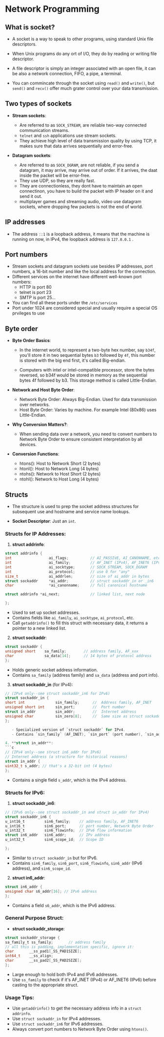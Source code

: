 # Network Programming

## What is socket?
- A socket is a way to speak to other programs, using standard Unix file descriptors.

- When Unix programs do any ort of I/O, they do by reading or writing file descriptor.

- A file descriptor is simply an integer associated with an open file, it can be also a network connection, FIFO, a pipe, a terminal.

- You can commincate through the socket using `read()` and `write()`, but `send()` and `recv()` offer much grater control over your data transmission.

## Two types of sockets
- **Stream sockets**:

  - Are referred to as `SOCK_STREAM`, are reliable two-way connected communication streams.
  - `telnet` and `ssh` applications use stream sockets.
  - They achieve high level of data transmission quality by using TCP, it makes sure that data arrives sequentially and error-free.

- **Datagram sockets**:

   - Are referred to as `SOCK_DGRAM`, are not reliable, if you send a datagram, it may arrive, may arrive out of order. If it arrives, the daat inside the packet will be error-free.
  - They use UDP, so they are really fast.
  - They are connectionless, they dont have to maintain an open connectinon, you have to build the packet with IP header on it and send it out.
  - multiplayer games and streaming audio, video use datagram sockets, where dropping few packets is not the end of world.    

## IP addresses

- The address `::1` is a loopback address, it means that the machine is running on now, in IPv4, the loopback address is `127.0.0.1` .

## Port numbers
- Stream sockets and datagram sockets use besides IP addresses, port numbers, a 16-bit number and like the local address for the connection.
- Different services on the internet have different well-known port numbers:
  - HTTP is port 80
  - telnet is port 23
  - SMTP is port 25...
- You can find all these ports under the `/etc/services`
- Port under 1024 are considered special and usually require a special OS prvileges to use

## Byte order
- **Byte Order Basics**:
  - In the internet world, to represent a two-byte hex number, say `b34f`, you'll store it in two sequential bytes `b3` followed by `4f`, this number is stored  with the big end first, it's called Big-endian.

  - Computers with intel or intel-compatible processor, store the bytes reversed, so b34f would be stored in memory as the sequential bytes 4f followed by b3. This storage method is called Little-Endian.

- **Network and Host Byte Order**:

    - Network Byte Order: Always Big-Endian. Used for data transmission over networks.
    - Host Byte Order: Varies by machine. For example Intel (80x86) uses Little-Endian.

- **Why Conversion Matters?**:

  - When sending data over a network, you need to convert numbers to Network Byte Order to ensure consistent interpretation by all devices.

- **Conversion Functions**:

    - htons(): Host to Network Short (2 bytes)
    - htonl(): Host to Network Long (4 bytes)
    - ntohs(): Network to Host Short (2 bytes)
    - ntohl(): Network to Host Long (4 bytes)
 
## Structs
- The structure is used to prep the socket address structures for subsequent use and hostname and service name lookups.

- **Socket Descriptor**: Just an `int`.

### Structs for IP Addresses:
1. **struct addrinfo**:
```c
struct addrinfo {
int                 ai_flags;          // AI_PASSIVE, AI_CANONNAME, etc.
int                 ai_family;         // AF_INET (IPv4), AF_INET6 (IPv6), AF_UNSPEC (any)
int                 ai_socktype;       // SOCK_STREAM, SOCK_DGRAM
int                 ai_protocol;       // use 0 for "any"
size_t              ai_addrlen;        // size of ai_addr in bytes
struct sockaddr     *ai_addr;          // struct sockaddr_in or _in6
char                *ai_canonname;     // full canonical hostname

struct addrinfo *ai_next;              // linked list, next node

};
```
   - Used to set up socket addresses.
   - Contains fields like `ai_family`, `ai_socktype`, `ai_protocol`, etc.
   - Call `getaddrinfo()` to fill this struct with necessary data, it returns a pointer to a new linked list.

2. **struct sockaddr**:

```c
struct sockaddr {
unsigned short    sa_family;        // address family, AF_xxx
char              sa_data[14];      // 14 bytes of protocol address
};
```
   - Holds generic socket address information.
   - Contains `sa_family` (address family) and `sa_data` (address and port info).

3. **struct sockaddr_in** (for IPv4):
```c
// (IPv4 only--see struct sockaddr_in6 for IPv6)
struct sockaddr_in {
short int              sin_family;      //  Address family, AF_INET
unsigned short int     sin_port;        //  Port number
struct in_addr         sin_addr;        //  Internet address
unsigned char          sin_zero[8];     //  Same size as struct sockaddr
};

   - Specialized version of `struct sockaddr` for IPv4.
   - Contains `sin_family` (AF_INET), `sin_port` (port number), `sin_addr` (IP address), and padding.

4. **struct in_addr**:
```c
// (IPv4 only--see struct in6_addr for IPv6)
// Internet address (a structure for historical reasons)
struct in_addr {
uint32_t s_addr; // that's a 32-bit int (4 bytes)
};
```
   - Contains a single field `s_addr`, which is the IPv4 address.

### Structs for IPv6:
1. **struct sockaddr_in6**:
```c
// (IPv6 only--see struct sockaddr_in and struct in_addr for IPv4)
struct sockaddr_in6 {
u_int16_t         sin6_family;    // address family, AF_INET6
u_int16_t         sin6_port;      // port number, Network Byte Order
u_int32_t         sin6_flowinfo;  // IPv6 flow information
struct in6_addr   sin6_addr;      // IPv address
u_int32_t         sin6_scope_id;  // Scope ID 

};
```

   - Similar to `struct sockaddr_in` but for IPv6.
   - Contains `sin6_family`, `sin6_port`, `sin6_flowinfo`, `sin6_addr` (IPv6 address), and `sin6_scope_id`.

2. **struct in6_addr**:
```c
struct in6_addr {
unsigned char s6_addr[16]; // IPv6 address
};
```
   - Contains a field `s6_addr`, which is the IPv6 address.

### General Purpose Struct:
- **struct sockaddr_storage**:
```c
struct sockaddr_storage {
sa_family_t ss_family;       // address family
// all this is padding, implementation specific, ignore it:
char       __ss_pad1[_SS_PAD1SIZE];
int64_t    __ss_align;
char       __ss_pad2[_SS_PAD2SIZE];
};
```
   - Large enough to hold both IPv4 and IPv6 addresses.
   - Use `ss_family` to check if it's AF_INET (IPv4) or AF_INET6 (IPv6) before casting to the appropriate struct.

### Usage Tips:
- Use `getaddrinfo()` to get the necessary address info in a `struct addrinfo`.
- Use `struct sockaddr_in` for IPv4 addresses.
- Use `struct sockaddr_in6` for IPv6 addresses.
- Always convert port numbers to Network Byte Order using `htons()`.
